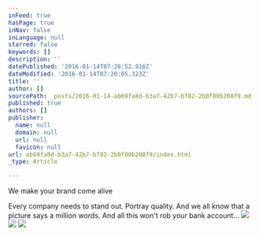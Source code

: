 ```yaml
---
inFeed: true
hasPage: true
inNav: false
inLanguage: null
starred: false
keywords: []
description: ''
datePublished: '2016-01-14T07:26:52.916Z'
dateModified: '2016-01-14T07:20:05.323Z'
title: ''
author: []
sourcePath: _posts/2016-01-14-ab69fa8d-b3a7-42b7-bf82-2b0f80b208f9.md
published: true
authors: []
publisher:
  name: null
  domain: null
  url: null
  favicon: null
url: ab69fa8d-b3a7-42b7-bf82-2b0f80b208f9/index.html
_type: Article

---
```

We make your brand come alive

Every company needs to stand out. Portray quality. And we all know that a picture says a million words. And all this won't rob your bank account...
![](https://the-grid-user-content.s3-us-west-2.amazonaws.com/c1319e9c-e9e1-402f-a9f7-790397b6704b.JPG)
![](https://the-grid-user-content.s3-us-west-2.amazonaws.com/6bc443f1-de61-445a-8286-348d96008557.JPG)
![](https://the-grid-user-content.s3-us-west-2.amazonaws.com/9ca83132-602f-4695-b6dc-e7350538dbe7.JPG)